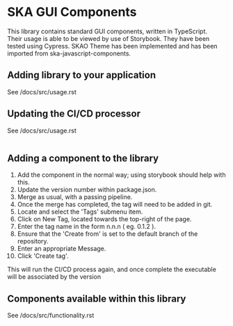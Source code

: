 # SKA GUI Components

This library contains standard GUI components, written in TypeScript.  
Their usage is able to be viewed by use of Storybook.
They have been tested using Cypress.
SKAO Theme has been implemented and has been imported from ska-javascript-components.

## Adding library to your application

See /docs/src/usage.rst
## Updating the CI/CD processor

See /docs/src/usage.rst

```
```

## Adding a component to the library

1. Add the component in the normal way; using storybook should help with this.
2. Update the version number within package.json.
3. Merge as usual, with a passing pipeline.
4. Once the merge has completed, the tag will need to be added in git.
5. Locate and select the 'Tags' submenu item.
6. Click on New Tag, located towards the top-right of the page.
7. Enter the tag name in the form n.n.n ( eg. 0.1.2 ).
8. Ensure that the 'Create from' is set to the default branch of the repository.
9. Enter an appropriate Message.
10. Click 'Create tag'.

This will run the CI/CD process again, and once complete the executable will be associated by the version

## Components available within this library

See /docs/src/functionality.rst